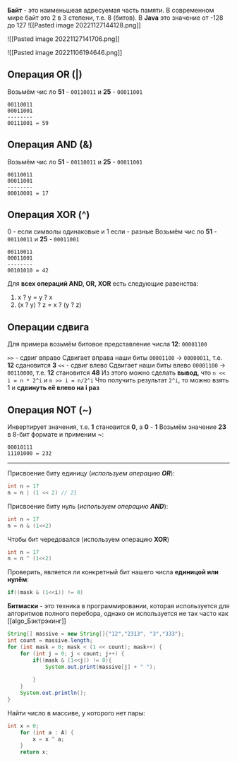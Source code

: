 

**Байт** - это наименьшеая адресуемая часть памяти. В современном мире байт это 2 в 3 степени, т.е. 8 (битов).
В **Java** это значение от -128 до 127
![[Pasted image 20221127144128.png]]


![[Pasted image 20221127141706.png]]

![[Pasted image 20221106194646.png]]
## Операция OR (|)
Возьмём чис ло **51** - `00110011` и **25** - `00011001`
```
00110011
00011001
--------
00111001 = 59
```

## Операция AND (&) 
Возьмём чис ло **51** - `00110011` и **25** - `00011001`
 ```
00110011
00011001
--------
00010001 = 17
```
## Операция XOR (^)
0 - если символы одинаковые и 1 если - разные
Возьмём чис ло **51** - `00110011` и **25** - `00011001`
```
00110011
00011001
--------
00101010 = 42
```

Для **всех операций AND, OR, XOR** есть следующие равенства:
1) x ? y = y ? x
2) (x ? y) ? z = x ? (y ? z)
 
## Операции сдвига
Для примера возьмём  битовое представление числа **12**: `00001100`

`>>` - сдвиг вправо
	Сдвигает вправа наши биты `00001100` -> `00000011`, т.е. **12** сдановится **3**
`<<` - сдвиг влево
	Сдвигает наши биты влево  `00001100` -> `00110000`, т.е. **12** становится **48**
Из этого можно сделать **вывод**, что `n << i = n * 2^i` и `n >> i = n/2^i`
Что получить результат `2^i`, то можно взять 1 и **сдвинуть её влево на i раз**
## Операция NOT (~)
Инвертирует значения, т.е. **1** становится **0**, а **0** - **1**
Возьмём значение **23** в 8-бит формате и применим **~**:
```
00010111
11101000 = 232
```


---
Присвоение биту единицу (*используем операцию **OR***):
```java
int n = 17
n = n | (1 << 2) // 21
```
Присвоение биту нуль (*используем операцию **AND***):
```java
int n = 17
n = n & (1<<2)
```
Чтобы бит чередовался (используем операцию **XOR**)
```java
int n = 17
n = n ^ (1<<2)
```
Проверить, является ли конкретный бит нашего числа **единицой или нулём**:
```java
if((mask & (1<<i)) != 0)
```

**Битмаски** - это техника в программировании, которая используется для алгоритмов полного перебора, однако он используется не так часто как [[algo_Бэктрэкинг]] 


```java
String[] massive = new String[]{"12","2313", "3","333"};  
int count = massive.length;  
for (int mask = 0; mask < (1 << count); mask++) {  
    for (int j = 0; j < count; j++) {  
        if((mask & (1<<j)) != 0){  
            System.out.print(massive[j] + " ");  
            
        }  
    }  
    System.out.println();  
}
```

Найти число в массиве, у которого нет пары:
```java
int x = 0;
	for (int a : A) {
		x = x ^ a;
	}
	return x;
```